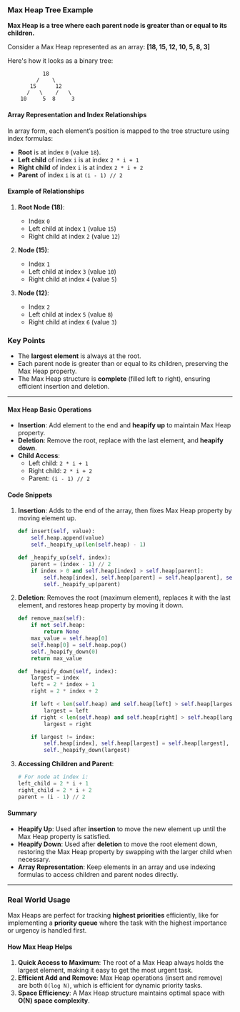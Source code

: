 ### Max Heap Tree Example

**Max Heap is a tree where each parent node is greater than or equal to its children.**

Consider a Max Heap represented as an array: **[18, 15, 12, 10, 5, 8, 3]**

Here's how it looks as a binary tree:

```
           18
         /    \
       15      12
      /   \    /   \
    10     5  8     3
```

#### Array Representation and Index Relationships

In array form, each element’s position is mapped to the tree structure using index formulas:

- **Root** is at index `0` (value `18`).
- **Left child** of index `i` is at index `2 * i + 1`
- **Right child** of index `i` is at index `2 * i + 2`
- **Parent** of index `i` is at `(i - 1) // 2`

#### Example of Relationships

1. **Root Node (18)**:
   - Index `0`
   - Left child at index `1` (value `15`)
   - Right child at index `2` (value `12`)

2. **Node (15)**:
   - Index `1`
   - Left child at index `3` (value `10`)
   - Right child at index `4` (value `5`)

3. **Node (12)**:
   - Index `2`
   - Left child at index `5` (value `8`)
   - Right child at index `6` (value `3`)

### Key Points
- The **largest element** is always at the root.
- Each parent node is greater than or equal to its children, preserving the Max Heap property.
- The Max Heap structure is **complete** (filled left to right), ensuring efficient insertion and deletion.

---

#### Max Heap Basic Operations
- **Insertion**: Add element to the end and **heapify up** to maintain Max Heap property.
- **Deletion**: Remove the root, replace with the last element, and **heapify down**.
- **Child Access**:
  - Left child: `2 * i + 1`
  - Right child: `2 * i + 2`
  - Parent: `(i - 1) // 2`

#### Code Snippets

1. **Insertion**: Adds to the end of the array, then fixes Max Heap property by moving element up.

   ```python
   def insert(self, value):
       self.heap.append(value)
       self._heapify_up(len(self.heap) - 1)

   def _heapify_up(self, index):
       parent = (index - 1) // 2
       if index > 0 and self.heap[index] > self.heap[parent]:
           self.heap[index], self.heap[parent] = self.heap[parent], self.heap[index]
           self._heapify_up(parent)
   ```

2. **Deletion**: Removes the root (maximum element), replaces it with the last element, and restores heap property by moving it down.

   ```python
   def remove_max(self):
       if not self.heap:
           return None
       max_value = self.heap[0]
       self.heap[0] = self.heap.pop()
       self._heapify_down(0)
       return max_value

   def _heapify_down(self, index):
       largest = index
       left = 2 * index + 1
       right = 2 * index + 2

       if left < len(self.heap) and self.heap[left] > self.heap[largest]:
           largest = left
       if right < len(self.heap) and self.heap[right] > self.heap[largest]:
           largest = right

       if largest != index:
           self.heap[index], self.heap[largest] = self.heap[largest], self.heap[index]
           self._heapify_down(largest)
   ```

3. **Accessing Children and Parent**:

   ```python
   # For node at index i:
   left_child = 2 * i + 1
   right_child = 2 * i + 2
   parent = (i - 1) // 2
   ```

#### Summary

- **Heapify Up**: Used after **insertion** to move the new element up until the Max Heap property is satisfied.
- **Heapify Down**: Used after **deletion** to move the root element down, restoring the Max Heap property by swapping with the larger child when necessary.
- **Array Representation**: Keep elements in an array and use indexing formulas to access children and parent nodes directly.

---

### Real World Usage

Max Heaps are perfect for tracking **highest priorities** efficiently, like for implementing a **priority queue** where the task with the highest importance or urgency is handled first.

#### How Max Heap Helps
1. **Quick Access to Maximum**: The root of a Max Heap always holds the largest element, making it easy to get the most urgent task.
2. **Efficient Add and Remove**: Max Heap operations (insert and remove) are both `O(log N)`, which is efficient for dynamic priority tasks.
3. **Space Efficiency**: A Max Heap structure maintains optimal space with **O(N) space complexity**.

